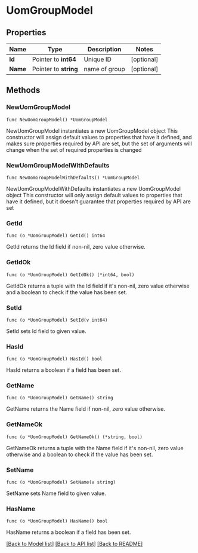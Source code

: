 # UomGroupModel

## Properties

Name | Type | Description | Notes
------------ | ------------- | ------------- | -------------
**Id** | Pointer to **int64** | Unique ID | [optional] 
**Name** | Pointer to **string** | name of group | [optional] 

## Methods

### NewUomGroupModel

`func NewUomGroupModel() *UomGroupModel`

NewUomGroupModel instantiates a new UomGroupModel object
This constructor will assign default values to properties that have it defined,
and makes sure properties required by API are set, but the set of arguments
will change when the set of required properties is changed

### NewUomGroupModelWithDefaults

`func NewUomGroupModelWithDefaults() *UomGroupModel`

NewUomGroupModelWithDefaults instantiates a new UomGroupModel object
This constructor will only assign default values to properties that have it defined,
but it doesn't guarantee that properties required by API are set

### GetId

`func (o *UomGroupModel) GetId() int64`

GetId returns the Id field if non-nil, zero value otherwise.

### GetIdOk

`func (o *UomGroupModel) GetIdOk() (*int64, bool)`

GetIdOk returns a tuple with the Id field if it's non-nil, zero value otherwise
and a boolean to check if the value has been set.

### SetId

`func (o *UomGroupModel) SetId(v int64)`

SetId sets Id field to given value.

### HasId

`func (o *UomGroupModel) HasId() bool`

HasId returns a boolean if a field has been set.

### GetName

`func (o *UomGroupModel) GetName() string`

GetName returns the Name field if non-nil, zero value otherwise.

### GetNameOk

`func (o *UomGroupModel) GetNameOk() (*string, bool)`

GetNameOk returns a tuple with the Name field if it's non-nil, zero value otherwise
and a boolean to check if the value has been set.

### SetName

`func (o *UomGroupModel) SetName(v string)`

SetName sets Name field to given value.

### HasName

`func (o *UomGroupModel) HasName() bool`

HasName returns a boolean if a field has been set.


[[Back to Model list]](../README.md#documentation-for-models) [[Back to API list]](../README.md#documentation-for-api-endpoints) [[Back to README]](../README.md)


